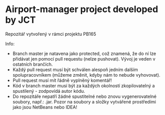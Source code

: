 # Airport-manager project developed by JCT
Repozitář vytvořený v rámci projektu PB165

Info:
* Branch master je natavena jako protected, což znamená, že do ní lze přidávat jen pomocí pull requestu (nelze pushovat). Vývoj je veden v ostatních brančích.
* Každý pull request musí být schválen alespoň jedním dalším spolupracovníkem (můžeme změnit, kdyby nám to nebude vyhovovat).
* Pull request musí mít řádně vyplněný komentář!
* Kód v branch master musí být za každých okolností zkopilovatelný a spustilený - zodpovídá autor kódu. 
* Do repozitáře nepatří žádné spustitelné nebo znovu vygenerovatelné soubory, např.: .jar. Pozor na soubory a složky vytvářené prostředími jako jsou NetBeans nebo IDEA!

